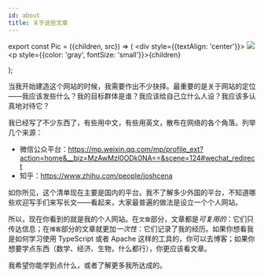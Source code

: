```yaml
---
id: about
title: 关于这些文章
---
```


export const Pic = ({children, src}) => (
    <div style={{textAlign: 'center'}}>
        <img src={src} />
        <p style={{color: 'gray', fontSize: 'small'}}>{children}</p>
    </div>);

当我开始建造这个网站的时候，我需要作出不少抉择。最重要的是关于网站的定位——我应该发些什么？我的目标群体是谁？我应该给自己立什么人设？我应该多认真地对待它？

我已经写了不少东西了，有些用中文，有些用英文，散布在网络的各个角落。列举几个来源：

- 微信公众平台：https://mp.weixin.qq.com/mp/profile_ext?action=home&__biz=MzAwMzI0ODk0NA==&scene=124#wechat_redirect
- 知乎：https://www.zhihu.com/people/joshcena

如你所见，这个清单现在主要是国内的平台。我不了解多少外国的平台，不知道哪些欢迎写手们来写长文——看起来，大家最普遍的做法是设立一个个人网站。

所以，现在你看到的就是我的个人网站。在`文章`部分，文章都是*可复用的*：它们只传达信息；在`博客`部分的文章就更加*一次性*：它们记录了我的经历。如果你想看我是如何学习使用 TypeScript 或者 Apache 这样的工具的，你可以去博客；如果你想要学点东西（数学、经济、生物，什么都行），你更应该看文章。

我希望你能学到点什么，或者了解更多我所达成的。
